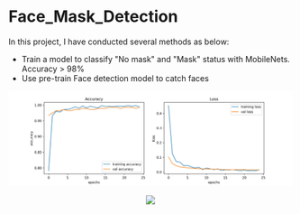 # Face_Mask_Detection


In this project, I have conducted several methods as below:
- Train a model to classify "No mask" and "Mask" status with MobileNets. Accuracy > 98%
- Use pre-train Face detection model to catch faces

<p align="center"><img src="./training_history.jpg" width="1024"></p>
<p align="center"><img src="./facemask_detection_result.gif" width="640"></p>
